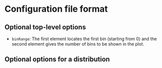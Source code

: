 Configuration file format
==========

Optional top-level options
----------

- `binRange`: The first element locates the first bin (starting from 0) and
the second element gives the number of bins to be shown in the plot.

Optional options for a distribution
----------
